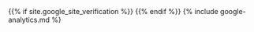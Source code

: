 <head>
    <link rel="canonical" href="{{ site.url }}">
    <title>{% if page.title %}{{ page.title }} | {% endif %}{{ site.title }}{% if page.title %}{% else %} | {{ site.tagline }}{% endif %}</title>
    <meta name="description" content="{% if page.excerpt %}{{ page.excerpt | strip_html | strip_newlines | truncate: 160 }}{% else %}{{ site.description }}{% endif %}">
    <meta charset="UTF-8">
    <meta name="viewport" content="width=device-width, initial-scale=1.0">
    <meta http-equiv="X-UA-Compatible" content="ie=edge">
    {{% if site.google_site_verification %}}
    <meta name="google-site-verification" content="{{ site.google_site_verification }}">
    {{% endif %}}
    <meta name="keywords" content="{{ site.keywords }}">
    <!-- dns prefetch -->
    <link rel="dns-prefetch" href="//www.kikuzukikai.org/">
    <link rel="dns-prefetch" href="//fonts.googleapis.com/">
    <link rel="dns-prefetch" href="//use.fontawesome.com/">
    <!-- favicon -->
    <link rel="icon" href="{{ '/assets/svg/favicon.svg' | relative_url }}" type="image/svg+xml">
    <!-- rss -->
    <link rel="alternate" type="application/rss+xml" title="{{ site.title | escape }}" href="{{ '/feed.xml' | relative_url }}">
    <!-- stylesheet -->
    <link rel="stylesheet" href="{{ '/assets/css/main.css' | relative_url }}">
    <!-- js -->
    {% include google-analytics.md %}
</script>
</head>
